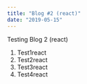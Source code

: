 ```yaml
---
title: "Blog #2 (react)"
date: "2019-05-15"
---
```


Testing Blog 2 (react)

1. Test1react
2. Test2react
3. Test3react
4. Test4react